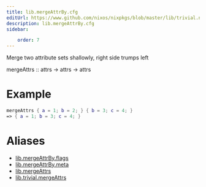 ```yaml
---
title: lib.mergeAttrBy.cfg
editUrl: https://www.github.com/nixos/nixpkgs/blob/master/lib/trivial.nix#L178C5
description: lib.mergeAttrBy.cfg
sidebar:

    order: 7
---
```


Merge two attribute sets shallowly, right side trumps left

mergeAttrs :: attrs -> attrs -> attrs

# Example

```nix
mergeAttrs { a = 1; b = 2; } { b = 3; c = 4; }
=> { a = 1; b = 3; c = 4; }
```


# Aliases

- [lib.mergeAttrBy.flags](/reference/libmergeAttrBy.flags)
- [lib.mergeAttrBy.meta](/reference/libmergeAttrBy.meta)
- [lib.mergeAttrs](/reference/libmergeAttrs)
- [lib.trivial.mergeAttrs](/reference/libtrivial.mergeAttrs)


